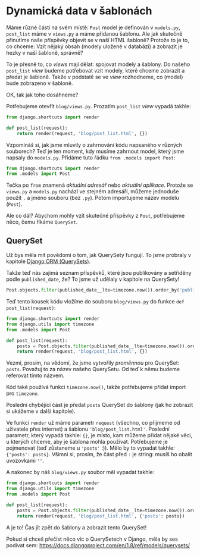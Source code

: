 # Dynamická data v šablonách

Máme různé části na svém místě: `Post` model je definován v `models.py`, `post_list` máme v `views.py` a máme přidanou šablonu. Ale jak skutečně přinutíme naše příspěvky objevit se v naší HTML šabloně? Protože to je to, co chceme: Vzít nějaký obsah (modely uložené v databázi) a zobrazit je hezky v naší šabloně, správně?

To je přesně to, co *views* mají dělat: spojovat modely a šablony. Do našeho `post_list` *view* budeme potřebovat vzít modely, které chceme zobrazit a předat je šabloně. Takže v podstatě se ve *view* rozhodneme, co (model) bude zobrazeno v šabloně.

OK, tak jak toho dosáhneme?

Potřebujeme otevřít `blog/views.py`. Prozatím `post_list` *view* vypadá takhle:

```python
from django.shortcuts import render

def post_list(request):
    return render(request, 'blog/post_list.html', {})
```  

Vzpomínáš si, jak jsme mluvily o zahrnování kódu napsaného v různých souborech? Teď je ten moment, kdy musíme zahrnout model, který jsme napsaly do `models.py`. Přidáme tuto řádku `from .models import Post`:

```python
from django.shortcuts import render
from .models import Post
```  

Tečka po `from` znamená *aktuální adresář* nebo *aktuální aplikace*. Protože se `views.py` a `models.py` nachází ve stejném adresáři, můžeme jednoduše použít `.` a jméno souboru (bez `.py`). Potom importujeme název modelu (`Post`).

Ale co dál? Abychom mohly vzít skutečné příspěvky z `Post`, potřebujeme něco, čemu říkáme `QuerySet`.

## QuerySet

Už bys měla mít povědomí o tom, jak QuerySety fungují. To jsme probraly v kapitole [Django ORM (QuerySets)][1].

 [1]: ../django_orm/README.md

Takže teď nás zajímá seznam příspěvků, které jsou publikovány a setříděny podle `published_date`, že? To jsme už udělaly v kapitole na QuerySety!

```python
Post.objects.filter(published_date__lte=timezone.now()).order_by('published_date')
```    

Teď tento kousek kódu vložíme do souboru `blog/views.py` do funkce `def post_list(request)`:

```python
from django.shortcuts import render
from django.utils import timezone
from .models import Post

def post_list(request):
    posts = Post.objects.filter(published_date__lte=timezone.now()).order_by('published_date')
    return render(request, 'blog/post_list.html', {})
```  

Vezmi, prosím, na vědomí, že jsme vytvořily *proměnnou* pro QuerySet: `posts`. Považuj to za název našeho QuerySetu. Od teď k němu budeme referovat tímto názvem.

Kód také používá funkci `timezone.now()`, takže potřebujeme přidat import pro `timezone`.

Poslední chybějící část je předat `posts` QuerySet do šablony (jak ho zobrazit si ukážeme v další kapitole).

Ve funkci `render` už máme parametr `request` (všechno, co přijmeme od uživatele přes internet) a šablonu `'blog/post_list.html'`. Poslední parametr, který vypadá takhle: `{}`, je místo, kam můžeme přidat nějaké věci, u kterých chceme, aby je šablona mohla používat. Potřebujeme je pojmenovat (teď zůstaneme u `'posts'` :)). Mělo by to vypadat takhle: `{'posts': posts}`. Všimni si, prosím, že část před `:` je string: musíš ho obalit uvozovkami `''`.

A nakonec by náš `blog/views.py` soubor měl vypadat takhle:

```python
from django.shortcuts import render
from django.utils import timezone
from .models import Post

def post_list(request):
    posts = Post.objects.filter(published_date__lte=timezone.now()).order_by('published_date')
    return render(request, 'blog/post_list.html', {'posts': posts})
```  

A je to! Čas jít zpět do šablony a zobrazit tento QuerySet!

Pokud si chceš přečíst něco víc o QuerySetech v Django, měla by ses podívat sem: https://docs.djangoproject.com/en/1.8/ref/models/querysets/

